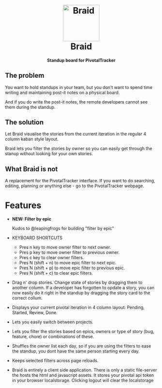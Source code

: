 <h1 align="center">
  <br>
  <a href="https://braid.netlify.com">
    <img src="https://raw.githubusercontent.com/jobn/braid/master/src/icon.png" alt="Braid" width="120">
  </a>
  <br>
  Braid
  <br>
</h1>

<h4 align="center">Standup board for PivotalTracker</h4>

## The problem

You want to hold standups in your team, but you don't want to spend time writing and maintaining post-it notes on a physical board.

And if you do write the post-it notes, the remote developers cannot see them during the standup.

## The solution

Let Braid visualise the stories from the current iteration in the regular 4 column kaban style layout.

Braid lets you filter the stories by owner so you can easily get through the stanup without looking for your own stories.

## What Braid is not

A replacement for the PivotalTracker interface. If you want to do searching, editing, planning or anything else - go to the PivotalTracker webpage.

# Features

- **NEW: Filter by epic**

  Kudos to @leapingfrogs for building "filter by epic"

- KEYBOARD SHORTCUTS

  - Pres n key to move owner filter to next owner.
  - Pres p key to move owner filter to previous owner.
  - Pres c key to clear owner filters.
  - Pres N (shift + n) to move epic filter to next epic.
  - Pres N (shift + p) to move epic filter to previous epic.
  - Pres N (shift + c) to clear epic filters.

* Drag n' drop stories. Change state of stories by dragging them to another column. If a developer has forgotten to opdate a story, you can now easily do it right in the standup by dragging the story card to the correct collum.

- Displays your current pivotal iteration in 4 column layout: Pending, Started, Review, Done.

- Lets you easily switch between projects.

- Lets you filter the stories based on epics, owners or type of story (bug, feature, chore) or combinations of these.

- Shuffles the owner list each day, so if you are using the filters to ease the standup, you dont have the same person starting every day.

- Keeps selected filters across page reloads.

- Braid is entirely a client side application. There is only a static file-server the hosts the html and javascript assets. It stores your pivotal api token in your browser localstorage. Clicking logout will clear the localstorage
